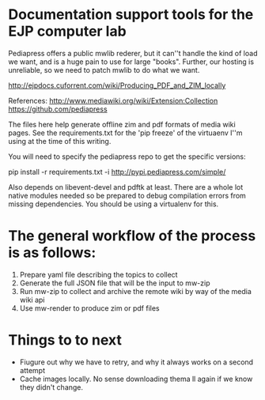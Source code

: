 Documentation support tools for the EJP computer lab
=========================

Pediapress offers a public mwlib rederer, but it can''t handle the kind of load
we want, and is a huge pain to use for large "books".  Further, our hosting is
unreliable, so we need to patch mwlib to do what we want.

http://ejpdocs.cuforrent.com/wiki/Producing_PDF_and_ZIM_locally


References:
http://www.mediawiki.org/wiki/Extension:Collection
https://github.com/pediapress

The files here help generate offline zim and pdf formats of media wiki pages.
See the requirements.txt for the 'pip freeze' of the virtuaenv I''m using at the
time of this writing.

You will need to specify the pediapress repo to get the specific versions:

  pip install -r requirements.txt -i http://pypi.pediapress.com/simple/

Also depends on libevent-devel and pdftk at least.  There are a whole lot
native modules needed so be prepared to debug compilation errors from missing
dependencies.  You should be using a virtualenv for this.

The general workflow of the process is as follows:
=============================

1. Prepare yaml file describing the topics to collect
2. Generate the full JSON file that will be the input to mw-zip
3. Run mw-zip to collect and archive the remote wiki by way of the media wiki api
4. Use mw-render to produce zim or pdf files


Things to to next
============

* Fiugure out why we have to retry, and why it always works on a second attempt
* Cache images locally.  No sense downloading thema ll again if we know they didn't change.

